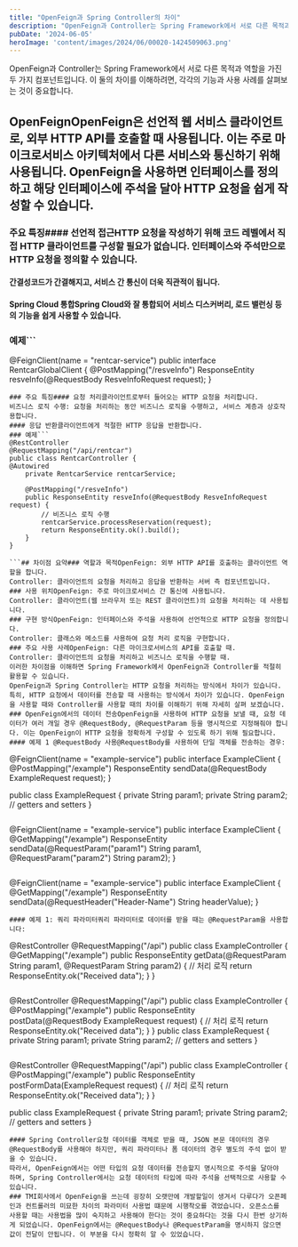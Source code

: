```yaml
---
title: "OpenFeign과 Spring Controller의 차이"
description: "OpenFeign과 Controller는 Spring Framework에서 서로 다른 목적과 역할을 가진 두 가지 컴포넌트입니다. 이 둘의 차이를 이해하려면, 각각의 기능과 사용 사례를 살펴보는 것이 중요합니다.   OpenFeign  OpenFeign은 선언적 웹 서비스 클라이언트로,..."
pubDate: '2024-06-05'
heroImage: 'content/images/2024/06/00020-1424509063.png'
---
```


OpenFeign과 Controller는 Spring Framework에서 서로 다른 목적과 역할을 가진 두 가지 컴포넌트입니다. 이 둘의 차이를 이해하려면, 각각의 기능과 사용 사례를 살펴보는 것이 중요합니다.
## OpenFeignOpenFeign은 선언적 웹 서비스 클라이언트로, 외부 HTTP API를 호출할 때 사용됩니다. 이는 주로 마이크로서비스 아키텍처에서 다른 서비스와 통신하기 위해 사용됩니다. OpenFeign을 사용하면 인터페이스를 정의하고 해당 인터페이스에 주석을 달아 HTTP 요청을 쉽게 작성할 수 있습니다.
### 주요 특징#### 선언적 접근HTTP 요청을 작성하기 위해 코드 레벨에서 직접 HTTP 클라이언트를 구성할 필요가 없습니다. 인터페이스와 주석만으로 HTTP 요청을 정의할 수 있습니다.
#### 간결성코드가 간결해지고, 서비스 간 통신이 더욱 직관적이 됩니다.
#### Spring Cloud 통합Spring Cloud와 잘 통합되어 서비스 디스커버리, 로드 밸런싱 등의 기능을 쉽게 사용할 수 있습니다.
### 예제```
@FeignClient(name = "rentcar-service")
public interface RentcarGlobalClient {
	@PostMapping("/resveInfo")
	ResponseEntity resveInfo(@RequestBody ResveInfoRequest request);
}

```## ControllerController는 Spring MVC의 일부로, 클라이언트(보통 웹 브라우저 또는 REST 클라이언트)로부터 HTTP 요청을 처리하고 적절한 응답을 반환하는 역할을 합니다. 주로 서버 측에서 클라이언트의 요청을 받아 로직을 수행하고, 결과를 반환하는 데 사용됩니다.
### 주요 특징#### 요청 처리클라이언트로부터 들어오는 HTTP 요청을 처리합니다.
비즈니스 로직 수행: 요청을 처리하는 동안 비즈니스 로직을 수행하고, 서비스 계층과 상호작용합니다.
#### 응답 반환클라이언트에게 적절한 HTTP 응답을 반환합니다.
### 예제```
@RestController
@RequestMapping("/api/rentcar")
public class RentcarController {
@Autowired
	private RentcarService rentcarService;
	
	@PostMapping("/resveInfo")
	public ResponseEntity resveInfo(@RequestBody ResveInfoRequest request) {
	    // 비즈니스 로직 수행
	    rentcarService.processReservation(request);
	    return ResponseEntity.ok().build();
	}
}

```## 차이점 요약### 역할과 목적OpenFeign: 외부 HTTP API를 호출하는 클라이언트 역할을 합니다.
Controller: 클라이언트의 요청을 처리하고 응답을 반환하는 서버 측 컴포넌트입니다.
### 사용 위치OpenFeign: 주로 마이크로서비스 간 통신에 사용됩니다.
Controller: 클라이언트(웹 브라우저 또는 REST 클라이언트)의 요청을 처리하는 데 사용됩니다.
### 구현 방식OpenFeign: 인터페이스와 주석을 사용하여 선언적으로 HTTP 요청을 정의합니다.
Controller: 클래스와 메소드를 사용하여 요청 처리 로직을 구현합니다.
### 주요 사용 사례OpenFeign: 다른 마이크로서비스의 API를 호출할 때.
Controller: 클라이언트의 요청을 처리하고 비즈니스 로직을 수행할 때.
이러한 차이점을 이해하면 Spring Framework에서 OpenFeign과 Controller를 적절히 활용할 수 있습니다.
OpenFeign과 Spring Controller는 HTTP 요청을 처리하는 방식에서 차이가 있습니다. 특히, HTTP 요청에서 데이터를 전송할 때 사용하는 방식에서 차이가 있습니다. OpenFeign을 사용할 때와 Controller를 사용할 때의 차이를 이해하기 위해 자세히 살펴 보겠습니다.
### OpenFeign에서의 데이터 전송OpenFeign을 사용하여 HTTP 요청을 보낼 때, 요청 데이터가 여러 개일 경우 @RequestBody, @RequestParam 등을 명시적으로 지정해줘야 합니다. 이는 OpenFeign이 HTTP 요청을 정확하게 구성할 수 있도록 하기 위해 필요합니다.
#### 예제 1 @RequestBody 사용@RequestBody를 사용하여 단일 객체를 전송하는 경우:
```
@FeignClient(name = "example-service")
public interface ExampleClient {
@PostMapping("/example")
ResponseEntity<String> sendData(@RequestBody ExampleRequest request);
}

public class ExampleRequest {
	private String param1;
	private String param2;
	// getters and setters
}

```#### 예제 2: @RequestParam 사용@RequestParam을 사용하여 여러 개의 쿼리 파라미터를 전송하는 경우:
```
@FeignClient(name = "example-service")
public interface ExampleClient {
	@GetMapping("/example")
	ResponseEntity<String> sendData(@RequestParam("param1") String param1, @RequestParam("param2") String param2);
}

```#### 예제 3: @RequestHeader 사용@RequestHeader를 사용하여 헤더 값을 전송하는 경우:
```
@FeignClient(name = "example-service")
public interface ExampleClient {
	@GetMapping("/example")
	ResponseEntity<String> sendData(@RequestHeader("Header-Name") String headerValue);
}

```### Spring Controller에서의 데이터 전송Spring Controller에서는 요청 데이터를 객체로 받을 때 @RequestBody를 생략할 수 있습니다. 그러나 이는 요청 데이터가 쿼리 파라미터 또는 폼 데이터로 전달되는 경우에 해당합니다. JSON 본문 데이터를 객체로 받으려면 @RequestBody를 사용해야 합니다.
#### 예제 1: 쿼리 파라미터쿼리 파라미터로 데이터를 받을 때는 @RequestParam을 사용합니다:
```
@RestController
@RequestMapping("/api")
public class ExampleController {
	@GetMapping("/example")
	public ResponseEntity<String> getData(@RequestParam String param1, @RequestParam String param2) {
	    // 처리 로직
	    return ResponseEntity.ok("Received data");
	}
}

```#### 예제 2: JSON 본문 데이터JSON 본문 데이터를 객체로 받을 때는 @RequestBody를 사용합니다:
```
@RestController
@RequestMapping("/api")
public class ExampleController {
	@PostMapping("/example")
	public ResponseEntity<String> postData(@RequestBody ExampleRequest request) {
	    // 처리 로직
	    return ResponseEntity.ok("Received data");
	}
}
public class ExampleRequest {
	private String param1;
	private String param2;
	// getters and setters
}

```#### 예제 3: 폼 데이터폼 데이터를 객체로 받을 때는 별도의 주석 없이 받을 수 있습니다:
```
@RestController
@RequestMapping("/api")
public class ExampleController {
	@PostMapping("/example")
	public ResponseEntity<String> postFormData(ExampleRequest request) {
	    // 처리 로직
	    return ResponseEntity.ok("Received data");
	}
}

public class ExampleRequest {
	private String param1;
	private String param2;
	// getters and setters
}

```### 결론#### OpenFeign데이터를 전송할 때 @RequestBody, @RequestParam, @RequestHeader 등을 명시적으로 지정해야 합니다. 이는 OpenFeign이 HTTP 요청을 정확히 구성하기 위해 필요합니다.
#### Spring Controller요청 데이터를 객체로 받을 때, JSON 본문 데이터의 경우 @RequestBody를 사용해야 하지만, 쿼리 파라미터나 폼 데이터의 경우 별도의 주석 없이 받을 수 있습니다.
따라서, OpenFeign에서는 어떤 타입의 요청 데이터를 전송할지 명시적으로 주석을 달아야 하며, Spring Controller에서는 요청 데이터의 타입에 따라 주석을 선택적으로 사용할 수 있습니다.
### TMI회사에서 OpenFeign을 쓰는데 굉장히 오랫만에 개발할일이 생겨서 다루다가 오픈페인과 컨트롤러의 미묘한 차이의 파라미터 사용법 떄문에 시행착오를 겪었습니다. 오픈소스를 사용할 때는 사용법을 많이 숙지하고 사용해야 한다는 것이 중요하다는 것을 다시 한번 상기하게 되었습니다. OpenFeign에서는 @RequestBody나 @RequestParam을 명시하지 않으면 값이 전달이 안됩니다. 이 부분을 다시 정확히 알 수 있었습니다.